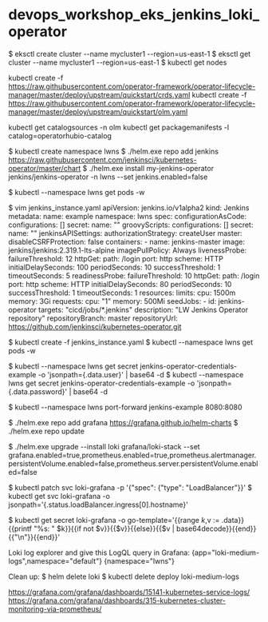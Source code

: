 # devops_workshop_eks_jenkins_loki_operator


$ eksctl create cluster --name mycluster1 --region=us-east-1
$ eksctl get  cluster --name mycluster1 --region=us-east-1
$ kubectl get nodes

kubectl create -f \
https://raw.githubusercontent.com/operator-framework/operator-lifecycle-manager/master/deploy/upstream/quickstart/crds.yaml
kubectl create -f \
https://raw.githubusercontent.com/operator-framework/operator-lifecycle-manager/master/deploy/upstream/quickstart/olm.yaml

kubectl get catalogsources -n olm
kubectl get packagemanifests -l catalog=operatorhubio-catalog


$ kubectl create namespace lwns
$ ./helm.exe  repo add jenkins https://raw.githubusercontent.com/jenkinsci/kubernetes-operator/master/chart
$ ./helm.exe install my-jenkins-operator jenkins/jenkins-operator -n lwns --set jenkins.enabled=false

$ kubectl --namespace lwns get pods -w


$ vim jenkins_instance.yaml
apiVersion: jenkins.io/v1alpha2
kind: Jenkins
metadata:
  name: example
  namespace: lwns
spec:
  configurationAsCode:
    configurations: []
    secret:
      name: ""
  groovyScripts:
    configurations: []
    secret:
      name: ""
  jenkinsAPISettings:
    authorizationStrategy: createUser
  master:
    disableCSRFProtection: false
    containers:
      - name: jenkins-master
        image: jenkins/jenkins:2.319.1-lts-alpine
        imagePullPolicy: Always
        livenessProbe:
          failureThreshold: 12
          httpGet:
            path: /login
            port: http
            scheme: HTTP
          initialDelaySeconds: 100
          periodSeconds: 10
          successThreshold: 1
          timeoutSeconds: 5
        readinessProbe:
          failureThreshold: 10
          httpGet:
            path: /login
            port: http
            scheme: HTTP
          initialDelaySeconds: 80
          periodSeconds: 10
          successThreshold: 1
          timeoutSeconds: 1
        resources:
          limits:
            cpu: 1500m
            memory: 3Gi
          requests:
            cpu: "1"
            memory: 500Mi
  seedJobs:
    - id: jenkins-operator
      targets: "cicd/jobs/*.jenkins"
      description: "LW Jenkins Operator repository"
      repositoryBranch: master
      repositoryUrl: https://github.com/jenkinsci/kubernetes-operator.git


$ kubectl create -f jenkins_instance.yaml
$ kubectl --namespace lwns get pods -w

$ kubectl --namespace lwns get secret jenkins-operator-credentials-example -o 'jsonpath={.data.user}' | base64 -d
$ kubectl --namespace lwns get secret jenkins-operator-credentials-example -o 'jsonpath={.data.password}' | base64 -d

$ kubectl --namespace lwns port-forward jenkins-example 8080:8080


$ ./helm.exe  repo add grafana https://grafana.github.io/helm-charts
$ ./helm.exe  repo update

$ ./helm.exe upgrade --install loki grafana/loki-stack  --set grafana.enabled=true,prometheus.enabled=true,prometheus.alertmanager.persistentVolume.enabled=false,prometheus.server.persistentVolume.enabled=false

$ kubectl patch svc loki-grafana -p '{"spec": {"type": "LoadBalancer"}}'
$ kubectl get svc loki-grafana -o jsonpath='{.status.loadBalancer.ingress[0].hostname}'

$ kubectl get secret loki-grafana -o go-template='{{range $k,$v := .data}}{{printf "%s: " $k}}{{if not $v}}{{$v}}{{else}}{{$v | base64decode}}{{end}}{{"\n"}}{{end}}'


Loki log explorer and give this LogQL query in Grafana:
{app="loki-medium-logs",namespace="default"}
{namespace="lwns"}

Clean up:
$ helm delete loki 
$ kubectl delete deploy loki-medium-logs 



https://grafana.com/grafana/dashboards/15141-kubernetes-service-logs/
https://grafana.com/grafana/dashboards/315-kubernetes-cluster-monitoring-via-prometheus/






      
 

